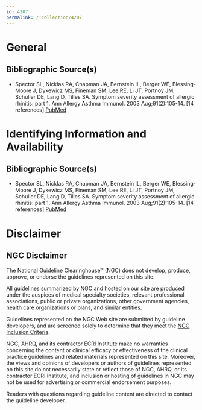 ```yaml
---
id: 4207
permalink: /:collection/4207
---
```


# General

## Bibliographic Source(s)

- Spector SL, Nicklas RA, Chapman JA, Bernstein IL, Berger WE, Blessing-Moore J, Dykewicz MS, Fineman SM, Lee RE, Li JT, Portnoy JM, Schuller DE, Lang D, Tilles SA. Symptom severity assessment of allergic rhinitis: part 1. Ann Allergy Asthma Immunol. 2003 Aug;91(2):105-14. [14 references] [ PubMed ](http://www.ncbi.nlm.nih.gov/entrez/query.fcgi?cmd=Retrieve&db=pubmed&dopt=Abstract&list_uids=12952100)

# Identifying Information and Availability

## Bibliographic Source(s)

- Spector SL, Nicklas RA, Chapman JA, Bernstein IL, Berger WE, Blessing-Moore J, Dykewicz MS, Fineman SM, Lee RE, Li JT, Portnoy JM, Schuller DE, Lang D, Tilles SA. Symptom severity assessment of allergic rhinitis: part 1. Ann Allergy Asthma Immunol. 2003 Aug;91(2):105-14. [14 references] [ PubMed ](http://www.ncbi.nlm.nih.gov/entrez/query.fcgi?cmd=Retrieve&db=pubmed&dopt=Abstract&list_uids=12952100)

# Disclaimer

## NGC Disclaimer

The National Guideline Clearinghouse™ (NGC) does not develop, produce, approve, or endorse the guidelines represented on this site.

All guidelines summarized by NGC and hosted on our site are produced under the auspices of medical specialty societies, relevant professional associations, public or private organizations, other government agencies, health care organizations or plans, and similar entities.

Guidelines represented on the NGC Web site are submitted by guideline developers, and are screened solely to determine that they meet the [NGC Inclusion Criteria](/help-and-about/summaries/inclusion-criteria).

NGC, AHRQ, and its contractor ECRI Institute make no warranties concerning the content or clinical efficacy or effectiveness of the clinical practice guidelines and related materials represented on this site. Moreover, the views and opinions of developers or authors of guidelines represented on this site do not necessarily state or reflect those of NGC, AHRQ, or its contractor ECRI Institute, and inclusion or hosting of guidelines in NGC may not be used for advertising or commercial endorsement purposes.

Readers with questions regarding guideline content are directed to contact the guideline developer.

